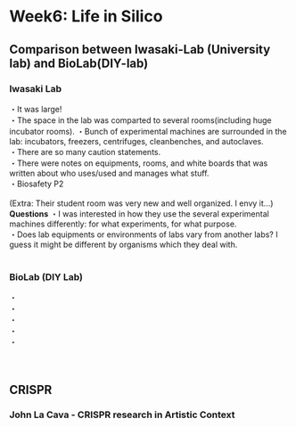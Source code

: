 # Week6: Life in Silico

## Comparison between Iwasaki-Lab (University lab) and BioLab(DIY-lab)
### Iwasaki Lab
・It was large!<br/>
・The space in the lab was comparted to several rooms(including huge incubator rooms).
・Bunch of experimental machines are surrounded in the lab: incubators, freezers, centrifuges, cleanbenches, and autoclaves. <br/>
・There are so many caution statements.<br/>
・There were notes on equipments, rooms, and white boards that was written about who uses/used and manages what stuff.<br/>
・Biosafety P2 <br/>
<br/>
(Extra: Their student room was very new and well organized. I envy it...)
<br/>
**Questions**
・I was interested in how they use the several experimental machines differently: for what experiments, for what purpose.<br/>
・Does lab equipments or environments of labs vary from another labs? I guess it might be different by organisms which they deal with.<br/>
<br/>
### BioLab (DIY Lab)
・<br/>
・<br/>
・<br/>
・<br/>
・<br/>
<br/>
<br/>
## CRISPR
### John La Cava - CRISPR research in Artistic Context
<br/>
